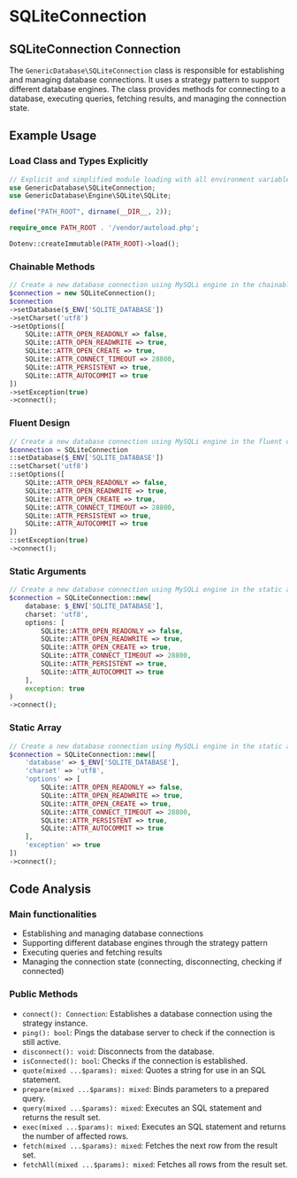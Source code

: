 # SQLiteConnection

## SQLiteConnection Connection

The `GenericDatabase\SQLiteConnection` class is responsible for establishing and managing database connections. It uses a strategy pattern to support different database engines. The class provides methods for connecting to a database, executing queries, fetching results, and managing the connection state.

## Example Usage

### Load Class and Types Explicitly

```php
// Explicit and simplified module loading with all environment variables
use GenericDatabase\SQLiteConnection;
use GenericDatabase\Engine\SQLite\SQLite;

define("PATH_ROOT", dirname(__DIR__, 2));

require_once PATH_ROOT . '/vendor/autoload.php';

Dotenv::createImmutable(PATH_ROOT)->load();
```

### Chainable Methods

```php
// Create a new database connection using MySQLi engine in the chainable methods format
$connection = new SQLiteConnection();
$connection
->setDatabase($_ENV['SQLITE_DATABASE'])
->setCharset('utf8')
->setOptions([
    SQLite::ATTR_OPEN_READONLY => false,
    SQLite::ATTR_OPEN_READWRITE => true,
    SQLite::ATTR_OPEN_CREATE => true,
    SQLite::ATTR_CONNECT_TIMEOUT => 28800,
    SQLite::ATTR_PERSISTENT => true,
    SQLite::ATTR_AUTOCOMMIT => true
])
->setException(true)
->connect();
```

### Fluent Design

```php
// Create a new database connection using MySQLi engine in the fluent design format
$connection = SQLiteConnection
::setDatabase($_ENV['SQLITE_DATABASE'])
::setCharset('utf8')
::setOptions([
    SQLite::ATTR_OPEN_READONLY => false,
    SQLite::ATTR_OPEN_READWRITE => true,
    SQLite::ATTR_OPEN_CREATE => true,
    SQLite::ATTR_CONNECT_TIMEOUT => 28800,
    SQLite::ATTR_PERSISTENT => true,
    SQLite::ATTR_AUTOCOMMIT => true
])
::setException(true)
->connect();
```

### Static Arguments

```php
// Create a new database connection using MySQLi engine in the static arguments format
$connection = SQLiteConnection::new(
    database: $_ENV['SQLITE_DATABASE'],
    charset: 'utf8',
    options: [
        SQLite::ATTR_OPEN_READONLY => false,
        SQLite::ATTR_OPEN_READWRITE => true,
        SQLite::ATTR_OPEN_CREATE => true,
        SQLite::ATTR_CONNECT_TIMEOUT => 28800,
        SQLite::ATTR_PERSISTENT => true,
        SQLite::ATTR_AUTOCOMMIT => true
    ],
    exception: true
)
->connect();
```

### Static Array

```php
// Create a new database connection using MySQLi engine in the static array format
$connection = SQLiteConnection::new([
    'database' => $_ENV['SQLITE_DATABASE'],
    'charset' => 'utf8',
    'options' => [
        SQLite::ATTR_OPEN_READONLY => false,
        SQLite::ATTR_OPEN_READWRITE => true,
        SQLite::ATTR_OPEN_CREATE => true,
        SQLite::ATTR_CONNECT_TIMEOUT => 28800,
        SQLite::ATTR_PERSISTENT => true,
        SQLite::ATTR_AUTOCOMMIT => true
    ],
    'exception' => true
])
->connect();
```

## Code Analysis

### Main functionalities

- Establishing and managing database connections
- Supporting different database engines through the strategy pattern
- Executing queries and fetching results
- Managing the connection state (connecting, disconnecting, checking if connected)

### Public Methods

- `connect(): Connection`: Establishes a database connection using the strategy instance.
- `ping(): bool`: Pings the database server to check if the connection is still active.
- `disconnect(): void`: Disconnects from the database.
- `isConnected(): bool`: Checks if the connection is established.
- `quote(mixed ...$params): mixed`: Quotes a string for use in an SQL statement.
- `prepare(mixed ...$params): mixed`: Binds parameters to a prepared query.
- `query(mixed ...$params): mixed`: Executes an SQL statement and returns the result set.
- `exec(mixed ...$params): mixed`: Executes an SQL statement and returns the number of affected rows.
- `fetch(mixed ...$params): mixed`: Fetches the next row from the result set.
- `fetchAll(mixed ...$params): mixed`: Fetches all rows from the result set.

